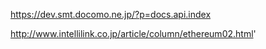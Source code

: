 
https://dev.smt.docomo.ne.jp/?p=docs.api.index

http://www.intellilink.co.jp/article/column/ethereum02.html'
